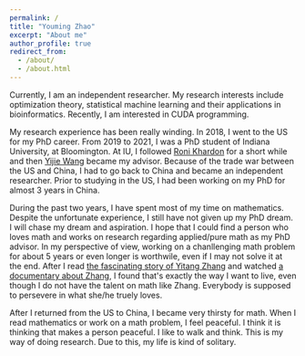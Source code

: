 ```yaml
---
permalink: /
title: "Youming Zhao"
excerpt: "About me"
author_profile: true
redirect_from: 
  - /about/
  - /about.html
---
```


Currently, I am an independent researcher. My research interests include optimization theory, statistical machine learning and their applications in bioinformatics. Recently, I am interested in CUDA programming.

My research experience has been really winding. In 2018, I went to the US for my PhD career. From 2019 to 2021, I was a PhD student of Indiana University, at Bloomington. At IU, I followed [Roni Khardon](https://cgi.luddy.indiana.edu/~rkhardon/) for a short while and then [Yijie Wang](https://wyjhxq.github.io/) became my advisor. Because of the trade war between the US and China, I had to go back to China and became an independent researcher. Prior to studying in the US, I had been working on my PhD for almost 3 years in China. 

During the past two years, I have spent most of my time on mathematics. Despite the unfortunate experience, I still have not given up my PhD dream. I will chase my dream and aspiration. I hope that I could find a person who loves math and works on research regarding applied/pure math as my PhD advisor. In my perspective of view, working on a chanllenging math problem for about 5 years or even longer is worthwile, even if I may not solve it at the end. After I read [the fascinating story of Yitang Zhang](https://www.newyorker.com/magazine/2015/02/02/pursuit-beauty) and watched [a documentary about Zhang](https://www.youtube.com/watch?v=3JklVkYq3NM), I found that's exactly the way I want to live, even though I do not have the talent on math like Zhang. Everybody is supposed to persevere in what she/he truely loves.

After I returned from the US to China, I became very thirsty for math. When I read mathematics or work on a math problem, I feel peaceful. I think it is thinking that makes a person peaceful. I like to walk and think. This is my way of doing research. Due to this, my life is kind of solitary.



